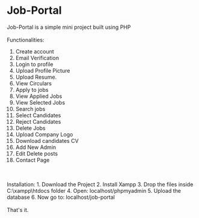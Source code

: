# Job-Portal

Job-Portal is a simple mini project built using PHP
</br>
</br>
Functionalities:
</br>
1. Create account
2. Email Verification
3. Login to profile
4. Upload Profile Picture
5. Upload Resume.
6. View Circulars
7. Apply to jobs
8. View Applied Jobs
9. View Selected Jobs
10. Search jobs
11. Select Candidates
12. Reject Candidates
13. Delete Jobs
14. Upload Company Logo
15. Download candidates CV
16. Add New Admin
17. Edit Delete posts 
18. Contact Page
</br>
</br>
Installation:
1. Download the Project
2. Install Xampp
3. Drop the files inside C:\xampp\htdocs folder
4. Open: localhost/phpmyadmin
5. Upload the database
6. Now go to: localhost/job-portal
</br>
</br>
That's it.
